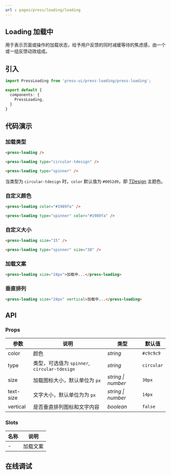 ```yaml
---
url : pages/press/loading/loading
---
```


## Loading 加载中

用于表示页面或操作的加载状态，给予用户反馈的同时减缓等待的焦虑感，由一个或一组反馈动效组成。

## 引入

```ts
import PressLoading from 'press-ui/press-loading/press-loading';

export default {
  components: {
    PressLoading,
  }
}
```

## 代码演示

### 加载类型

```html
<press-loading /> 

<press-loading type="circular-tdesign" />

<press-loading type="spinner" />
```

当类型为 `circular-tdesign` 时，`color` 默认值为 `#0052d9`，即 [TDesign](https://tdesign.tencent.com/design/color) 主题色。

### 自定义颜色

```html
<press-loading color="#1989fa" /> 

<press-loading type="spinner" color="#1989fa" />
```

### 自定义大小

```html
<press-loading size="15" /> 

<press-loading type="spinner" size="38" />
```

### 加载文案

```html
<press-loading size="24px">加载中...</press-loading>
```

### 垂直排列

```html
<press-loading size="24px" vertical>加载中...</press-loading>
```

## API

### Props

| 参数      | 说明                                         | 类型               | 默认值     |
| --------- | -------------------------------------------- | ------------------ | ---------- |
| color     | 颜色                                         | _string_           | `#c9c9c9`  |
| type      | 类型，可选值为 `spinner`, `circular-tdesign` | _string_           | `circular` |
| size      | 加载图标大小，默认单位为 `px`                | _string \| number_ | `30px`     |
| text-size | 文字大小，默认单位为为 `px`                  | _string \| number_ | `14px`     |
| vertical  | 是否垂直排列图标和文字内容                   | _boolean_          | `false`    |

### Slots

| 名称 | 说明     |
| ---- | -------- |
| -    | 加载文案 |

## 在线调试

<debug-online />

